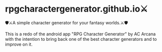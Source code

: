 # rpgcharactergenerator.github.io⚔️
🛡️⚔️A simple character generator for your fantasy worlds.⚔️🛡️

This is a redo of the android app "RPG Character Generator" by AC Arcana with the intention to bring back one of the best character generators and to improve on it.
